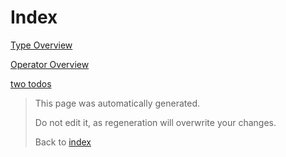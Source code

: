 # Index

[Type Overview](TypeOverview.md)

[Operator Overview](OperatorOverview.md)

[two todos](Todo.md)



> This page was automatically generated.
> 
> 
> Do not edit it, as regeneration will overwrite your changes.
> 
> 
> Back to [index](Index.md)
